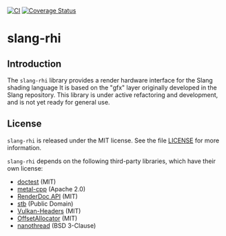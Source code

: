[![CI](https://github.com/shader-slang/slang-rhi/actions/workflows/ci.yml/badge.svg)](https://github.com/shader-slang/slang-rhi/actions/workflows/ci.yml)
[![Coverage Status](https://coveralls.io/repos/github/shader-slang/slang-rhi/badge.svg?branch=main)](https://coveralls.io/github/shader-slang/slang-rhi?branch=main)

# slang-rhi

## Introduction

The `slang-rhi` library provides a render hardware interface for the Slang shading language
It is based on the "gfx" layer originally developed in the Slang repository.
This library is under active refactoring and development, and is not yet ready for general use.

## License

`slang-rhi` is released under the MIT license. See the file  [LICENSE](LICENSE) for more information.

`slang-rhi` depends on the following third-party libraries, which have their own license:

- [doctest](https://github.com/doctest/doctest) (MIT)
- [metal-cpp](https://developer.apple.com/metal/cpp) (Apache 2.0)
- [RenderDoc API](https://github.com/baldurk/renderdoc) (MIT)
- [stb](https://github.com/nothings/stb) (Public Domain)
- [Vulkan-Headers](https://github.com/KhronosGroup/Vulkan-Headers) (MIT)
- [OffsetAllocator](https://github.com/sebbbi/OffsetAllocator) (MIT)
- [nanothread](https://github.com/mitsuba-renderer/nanothread) (BSD 3-Clause)
